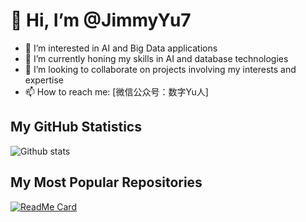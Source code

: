 # 👋 Hi, I’m @JimmyYu7

- 👀 I’m interested in AI and Big Data applications
- 🌱 I’m currently honing my skills in AI and database technologies
- 💞️ I’m looking to collaborate on projects involving my interests and expertise
- 📫 How to reach me: [微信公众号：数字Yu人]

## My GitHub Statistics
![Github stats](https://github-readme-stats.vercel.app/api?username=JimmyYu7&theme=tokyonight&show_icons=true)

## My Most Popular Repositories
[![ReadMe Card](https://github-readme-stats.vercel.app/api/pin/?username=JimmyYu7&repo=yourrepo)](https://github.com/JimmyYu7/yourrepo)

<!---
JimmyYu7/JimmyYu7 is a ✨ special ✨ repository because its `README.md` (this file) appears on your GitHub profile.
You can click the Preview link to take a look at your changes.
--->
